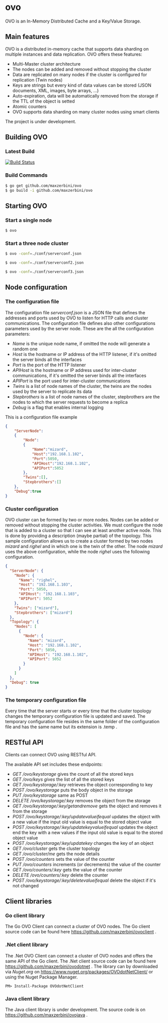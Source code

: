 # ovo

OVO is an In-Memory Distributed Cache and a Key/Value Storage.

## Main features

OVO is a distributed in-memory cache that supports data sharding on multiple instances and data replication.
OVO offers these features:
- Multi-Master cluster architecture
- The nodes can be added and removed without stopping the cluster
- Data are replicated on many nodes if the cluster is configured for replication (Twin nodes)
- Keys are strings but every kind of data values can be stored (JSON documents, XML, images, byte arrays, ...)
- Auto-expiration, data will be automatically removed from the storage if the TTL of the object is setted
- Atomic counters
- OVO supports data sharding on many cluster nodes using smart clients

The project is under development.

## Building OVO

### Latest Build
[![Build Status](https://drone.io/github.com/maxzerbini/ovo/status.png)](https://drone.io/github.com/maxzerbini/ovo/latest)

### Build Commands
```bash
$ go get github.com/maxzerbini/ovo
$ go build -i github.com/maxzerbini/ovo
```

## Starting OVO
### Start a single node
```bash
$ ovo
```
### Start a three node cluster
```bash
$ ovo -conf=./conf/serverconf.json

$ ovo -conf=./conf/serverconf2.json

$ ovo -conf=./conf/serverconf3.json
```
## Node configuration

### The configuration file
The configuration file _serverconf.json_ is a JSON file that defines the addresses and ports used by OVO to listen for HTTP calls and cluster communications. The configuration file defines also other configurations parameters used by the server node.
These are the all the configuration parameters:
- *Name* is the unique node name, if omitted the node will generate a random one
- *Host* is the hostname or IP address of the HTTP listener, if it's omitted the server binds all the interfaces
- *Port* is the port of the HTTP listener
- *APIHost* is the hostname or IP address used for inter-cluster communications, if it's omitted the server binds all the interfaces
- *APIPort* is the port used for inter-cluster communications
- *Twins* is a list of node names of the cluster, the twins are the nodes used by the server to replicate its data
- *Stepbrothers* is a list of node names of the cluster, stepbrothers are the nodes to which the server requests to become a replica
- *Debug* is a flag that enables internal logging

This is a configuration file example
```JSON
{
	"ServerNode":
	{
		"Node":
		{
			"Name":"mizard",
			"Host":"192.168.1.102",
			"Port":5050,
			"APIHost":"192.168.1.102",
			"APIPort":5052
		},
		"Twins":[],
		"Stepbrothers":[]
	},
	"Debug":true
}
```
### Cluster configuration
OVO cluster can be formed by two or more nodes. Nodes can be added or removed without stopping the cluster activities. 
We must configure the node that is added to a cluster so that I can see at least another active node. This is done by providing a description (maybe partial) of the topology.
This sample configuration allows us to create a cluster formed by two nodes *mizard* and  *righel* and in which one is the twin of the other. 
The node *mizard* uses the above configuration, while the node *righel* uses the following configuration.
```JSON
{
  "ServerNode": {
    "Node": {
      "Name": "righel",
      "Host": "192.168.1.103",
      "Port": 5050,
      "APIHost": "192.168.1.103",
      "APIPort": 5052
    },
    "Twins": ["mizard"],
    "Stepbrothers": ["mizard"]
  },
  "Topology": {
    "Nodes": [
      {
        "Node": {
          "Name": "mizard",
          "Host": "192.168.1.102",
          "Port": 5050,
          "APIHost": "192.168.1.102",
          "APIPort": 5052
        }
      }
    ]
  },
  "Debug": true
}
```

### The temporary configuration file
Every time that the server starts or every time that the cluster topology changes the temporary configuration file is updated and saved.
The temporary configuration file resides in the same folder of the configuration file and has the same name but its extension is .temp .

## RESTful API
Clients can connect OVO using RESTful API. 

The available API set includes these endpoints:
- _GET /ovo/keystorage_ gives the count of all the stored keys
- _GET /ovo/keys gives_ the list of all the stored keys
- _GET /ovo/keystorage/:key_ retrieves the object corresponding to key 
- _POST /ovo/keystorage_ puts the body object in the storage
- _PUT /ovo/keystorage_ same as POST
- _DELETE /ovo/keystorage/:key_ removes the object from the storage
- _GET /ovo/keystorage/:key/getandremove_ gets the object and removes it from the storage
- _POST /ovo/keystorage/:key/updatevalueifequal_ updates the object with a new value if the input old value is equal to the stored object value 
- _POST /ovo/keystorage/:key/updatekeyvalueifequal_ updates the object end the key with a new values if the input old value is equal to the stored object value
- _POST /ovo/keystorage/:key/updatekey_ changes the key of an object 
- _GET /ovo/cluster_ gets the cluster topology
- _GET /ovo/cluster/me_ gets the node details
- _POST /ovo/counters_ sets the value of the counter
- _PUT /ovo/counters_ increments (or decrements) the value of the counter
- _GET /ovo/counters/:key_ gets the value of the counter
- _DELETE /ovo/counters/:key_ delete the counter
- _POST /ovo/keystorage/:key/deletevalueifequal_ delete the object if it's not changed

## Client libraries

### Go client library
The Go OVO Client can connect a cluster of OVO nodes. The Go client source code can be found here https://github.com/maxzerbini/ovoclient .

### .Net client library
The .Net OVO Client can connect a cluster of OVO nodes and offers the same API of the Go client. The .Net client source code can be found here https://github.com/maxzerbini/ovodotnet .
The library can by downloaded via *Nuget.org* on https://www.nuget.org/packages/OVOdotNetClient/ or using the Nuget Package Manager.
```
PM> Install-Package OVOdotNetClient
```

### Java client library
The Java client library is under development.
The source code is on https://github.com/maxzerbini/ovojava .
